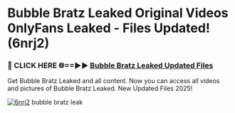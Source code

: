 # Bubble Bratz Leaked Original Videos 0nlyFans Leaked - Files Updated! (6nrj2)

<h3>🔴 CLICK HERE 🌐==►► <a href="https://tinyurl.com/brd5kh86" rel="nofollow">Bubble Bratz Leaked Updated Files</a></h3>

Get Bubble Bratz Leaked and all content. Now you can access all videos and pictures of Bubble Bratz Leaked. New Updated Files 2025!

[![6nrj2](https://i.imgur.com/K7sEzmb.gif)](https://tinyurl.com/brd5kh86)
bubble bratz leak